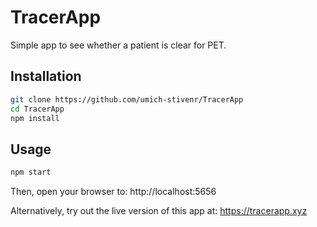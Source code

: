 # TracerApp

Simple app to see whether a patient is clear for PET.

## Installation

```bash
git clone https://github.com/umich-stivenr/TracerApp
cd TracerApp
npm install
```

## Usage

```bash
npm start
```

Then, open your browser to:
http://localhost:5656

Alternatively, try out the live version of this app at:
https://tracerapp.xyz
